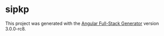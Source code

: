 # sipkp

This project was generated with the [Angular Full-Stack Generator](https://github.com/DaftMonk/generator-angular-fullstack) version 3.0.0-rc8.